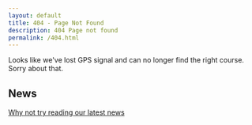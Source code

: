 ```yaml
---
layout: default
title: 404 - Page Not Found
description: 404 Page not found
permalink: /404.html
---
```


Looks like we've lost GPS signal and can no longer find the right course. Sorry about that.

## News

[Why not try reading our latest news](/news/)
